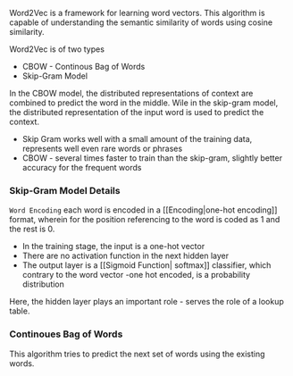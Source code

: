 Word2Vec is a framework for learning word vectors. This algorithm is capable of understanding the semantic similarity of words using cosine similarity.

Word2Vec is of two types
- CBOW - Continous Bag of Words
- Skip-Gram Model

In the CBOW model, the distributed representations of context are combined to predict the word in the middle. Wile in the skip-gram model, the distributed representation of the input word is used to predict the context.

- Skip Gram works well with a small amount of the training data, represents well even rare words or phrases
- CBOW - several times faster to train than the skip-gram, slightly better accuracy for the frequent words

### Skip-Gram Model Details

`Word Encoding` each word is encoded in a [[Encoding|one-hot encoding]] format, wherein for the position referencing to the word is coded as 1 and the rest is 0.

- In the training stage, the input is a one-hot vector
- There are no activation function in the next hidden layer
- The output layer is a [[Sigmoid Function| softmax]] classifier, which contrary to the word vector -one hot encoded, is a probability distribution

Here, the hidden layer plays an important role - serves the role of a lookup table.

### Continoues Bag of Words

This algorithm tries to predict the next set of words using the existing words.